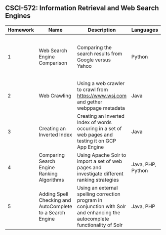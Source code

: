 <h2>CSCI-572: Information Retrieval and Web Search Engines</h2>

| Homework | Name | Description | Languages | Libraries |
| -------- | ---- | ----------- | --------- | --------- |
| 1 | Web Search Engine Comparison | Comparing the search results from Google versus Yahoo | Python | Beautiful Soup, json, random, requests, time, urllib |
| 2 | Web Crawling | Using a web crawler to crawl from https://www.wsj.com and gether webppage metadata | Java | crawler4j |
| 3 | Creating an Inverted Index | Creating an Inverted Index of words occuring in a set of web pages and testing it on GCP App Engine | Java | Hadoop |
| 4 | Comparing Search Engine Ranking Algorithms | Using Apache Solr to import a set of web pages and investigate different ranking strategies | Java, PHP, Python | Java: Jsoup - Python: networkx |
| 5 | Adding Spell Checking and AutoComplete to a Search Engine | Using an external spelling correction program in conjunction with Solr and enhancing the autocomplete functionality of Solr | Java, PHP | tika |
